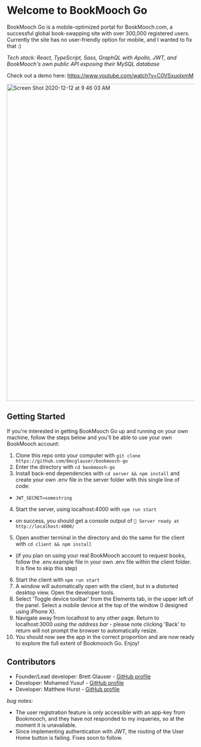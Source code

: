 # Welcome to BookMooch Go
BookMooch Go is a mobile-optimized portal for BookMooch.com, a successful global book-swapping site with over 300,000 registered users. Currently the site has no user-friendly option for mobile, and I wanted to fix that :)

*Tech stack: React, TypeScript, Sass, GraphQL with Apollo, JWT, and BookMooch's own public API exposing their MySQL database*

Check out a demo here:
https://www.youtube.com/watch?v=C0VSxuoIxmM

<img width="849" alt="Screen Shot 2020-12-12 at 9 46 03 AM" src="https://user-images.githubusercontent.com/25126281/101980903-c126bb00-3c60-11eb-9715-b055f6fd73d5.png">

## Getting Started
If you're interested in getting BookMooch Go up and running on your own machine, follow the steps below and you'll be able to use your own BookMooch account:

1. Clone this repo onto your computer with `git clone https://github.com/bmcglauser/bookmooch-go`
2. Enter the directory with `cd bookmooch-go`
3. Install back-end dependencies with `cd server && npm install` and create your own .env file in the server folder with this single line of code:
- `JWT_SECRET=somestring`
4. Start the server, using localhost:4000 with `npm run start`
- on success, you should get a console output of `🚀 Server ready at http://localhost:4000/`
5. Open another terminal in the directory and do the same for the client with `cd client && npm install`
- (if you plan on using your real BookMooch account to request books, follow the .env.example file in your own .env file within the client folder. It is fine to skip this step)
6. Start the client with `npm run start`
7. A window will automatically open with the client, but in a distorted desktop view. Open the developer tools.
8. Select 'Toggle device toolbar' from the Elements tab, in the upper left of the panel. Select a mobile device at the top of the window (I designed using iPhone X).
9. Navigate away from localhost to any other page. Return to localhost:3000 *using the address bar* - please note clicking 'Back' to return will not prompt the browser to automatically resize.
10. You should now see the app in the correct proportion and are now ready to explore the full extent of Bookmooch Go. Enjoy!

## Contributors
- Founder/Lead developer: Brett Glauser - [GitHub profile](https://www.github.com/bmcglauser)
- Developer: Mohamed Yusuf - [GitHub profile](https://www.github.com/mhyusuf)
- Developer: Matthew Hurst - [GitHub profile](https://www.github.com/Matt-Hurst)

*bug notes:*
- The user registration feature is only accessible with an app-key from Bookmooch, and they have not responded to my inqueries, so at the moment it is unavailable.
- Since implementing authentication with JWT, the routing of the User Home button is failing. Fixes soon to follow.
